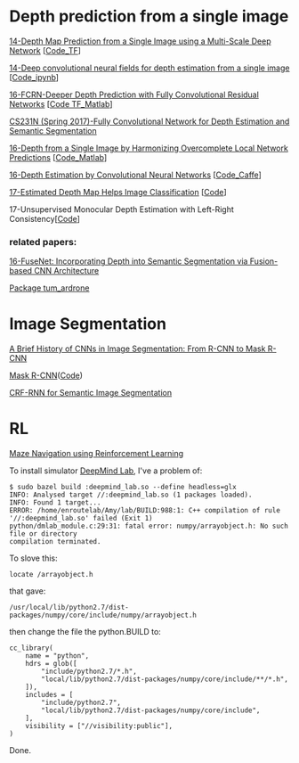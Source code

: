 
# Depth prediction from a single image
[14-Depth Map Prediction from a Single Image using a Multi-Scale Deep Network](https://arxiv.org/abs/1406.2283) [[Code_TF](https://github.com/MasazI/cnn_depth_tensorflow)]

[14-Deep convolutional neural fields for depth estimation from a single image](https://arxiv.org/abs/1411.6387) [[Code_ipynb](https://github.com/asousa/DepthPrediction)]

[16-FCRN-Deeper Depth Prediction with Fully Convolutional Residual Networks](https://arxiv.org/abs/1606.00373) [[Code TF_Matlab](https://github.com/iro-cp/FCRN-DepthPrediction)]

[CS231N (Spring 2017)-Fully Convolutional Network for Depth Estimation and Semantic Segmentation](https://github.com/iapatil/depth-semantic-fully-conv)

[16-Depth from a Single Image by Harmonizing Overcomplete Local Network Predictions](https://arxiv.org/abs/1605.07081) [[Code_Matlab](https://github.com/ayanc/mdepth)]

[16-Depth Estimation by Convolutional Neural Networks](http://www.fit.vutbr.cz/study/DP/DP.php?id=18852&file=t) [[Code_Caffe](https://github.com/janivanecky/Depth-Estimation)]

[17-Estimated Depth Map Helps Image Classification](https://arxiv.org/abs/1709.07077) [[Code](https://github.com/yihui-he/Estimated-Depth-Map-Helps-Image-Classification)]

17-Unsupervised Monocular Depth Estimation with Left-Right Consistency[[Code](https://github.com/mrharicot/monodepth)]

### related papers:
[16-FuseNet: Incorporating Depth into Semantic Segmentation via Fusion-based CNN Architecture](https://github.com/tum-vision/fusenet)

[Package tum_ardrone](https://github.com/tum-vision/tum_ardrone)

# Image Segmentation
[A Brief History of CNNs in Image Segmentation: From R-CNN to Mask R-CNN](https://blog.athelas.com/a-brief-history-of-cnns-in-image-segmentation-from-r-cnn-to-mask-r-cnn-34ea83205de4)

[Mask R-CNN](https://arxiv.org/abs/1703.06870)([Code](https://github.com/CharlesShang/FastMaskRCNN))

[CRF-RNN for Semantic Image Segmentation](https://github.com/torrvision/crfasrnn)


# RL
[Maze Navigation using Reinforcement Learning](https://github.com/tgangwani/GA3C-DeepNavigation)

To install simulator [DeepMind Lab](https://github.com/deepmind/lab/blob/master/docs/build.md), I've a problem of:
```
$ sudo bazel build :deepmind_lab.so --define headless=glx
INFO: Analysed target //:deepmind_lab.so (1 packages loaded).
INFO: Found 1 target...
ERROR: /home/enroutelab/Amy/lab/BUILD:988:1: C++ compilation of rule '//:deepmind_lab.so' failed (Exit 1)
python/dmlab_module.c:29:31: fatal error: numpy/arrayobject.h: No such file or directory
compilation terminated.
```
To slove this:
```
locate /arrayobject.h
```
that gave:
```
/usr/local/lib/python2.7/dist-packages/numpy/core/include/numpy/arrayobject.h
```
then change the file the python.BUILD to:
```
cc_library(
    name = "python",
    hdrs = glob([
        "include/python2.7/*.h",
        "local/lib/python2.7/dist-packages/numpy/core/include/**/*.h",
    ]),
    includes = [
        "include/python2.7",
        "local/lib/python2.7/dist-packages/numpy/core/include",
    ],
    visibility = ["//visibility:public"],
)
```
Done.
